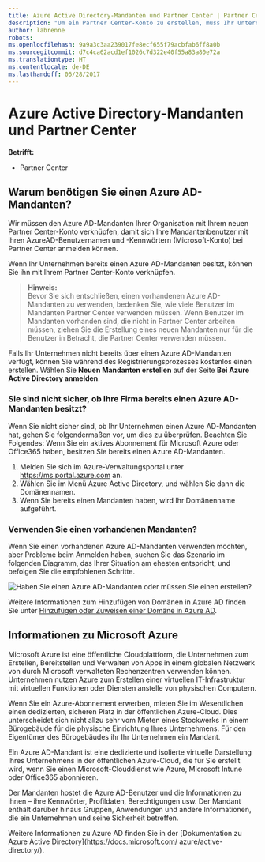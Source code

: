 ```yaml
---
title: Azure Active Directory-Mandanten und Partner Center | Partner Center
description: "Um ein Partner Center-Konto zu erstellen, muss Ihr Unternehmen über einen Azure Active Directory-Mandanten (Azure AD) verfügen. Azure AD ist der cloudbasierte Verzeichnis- und Identitätsverwaltungsdienst von Microsoft."
author: labrenne
robots: 
ms.openlocfilehash: 9a9a3c3aa239017fe8ecf655f79acbfab6ff8a0b
ms.sourcegitcommit: d7c4ca62acd1ef1026c7d322e40f55a83a80e72a
ms.translationtype: HT
ms.contentlocale: de-DE
ms.lasthandoff: 06/28/2017
---
```

# <a name="azure-active-directory-tenants-and-partner-center"></a>Azure Active Directory-Mandanten und Partner Center  

**Betrifft:**

-  Partner Center

## <a name="why-you-need-an-azure-ad-tenant"></a>Warum benötigen Sie einen Azure AD-Mandanten?

Wir müssen den Azure AD-Mandanten Ihrer Organisation mit Ihrem neuen Partner Center-Konto verknüpfen, damit sich Ihre Mandantenbenutzer mit ihren AzureAD-Benutzernamen und -Kennwörtern (Microsoft-Konto) bei Partner Center anmelden können.

Wenn Ihr Unternehmen bereits einen Azure AD-Mandanten besitzt, können Sie ihn mit Ihrem Partner Center-Konto verknüpfen. 

>**Hinweis:**<br> Bevor Sie sich entschließen, einen vorhandenen Azure AD-Mandanten zu verwenden, bedenken Sie, wie viele Benutzer im Mandanten Partner Center verwenden müssen. Wenn Benutzer im Mandanten vorhanden sind, die nicht in Partner Center arbeiten müssen, ziehen Sie die Erstellung eines neuen Mandanten nur für die Benutzer in Betracht, die Partner Center verwenden müssen.

Falls Ihr Unternehmen nicht bereits über einen Azure AD-Mandanten verfügt, können Sie während des Registrierungsprozesses kostenlos einen erstellen. Wählen Sie **Neuen Mandanten erstellen** auf der Seite **Bei Azure Active Directory anmelden**. 

### <a name="not-sure-if-your-company-already-has-an-azure-ad-tenant"></a>Sie sind nicht sicher, ob Ihre Firma bereits einen Azure AD-Mandanten besitzt?

Wenn Sie nicht sicher sind, ob Ihr Unternehmen einen Azure AD-Mandanten hat, gehen Sie folgendermaßen vor, um dies zu überprüfen. Beachten Sie Folgendes: Wenn Sie ein aktives Abonnement für Microsoft Azure oder Office365 haben, besitzen Sie bereits einen Azure AD-Mandanten.
1.  Melden Sie sich im Azure-Verwaltungsportal unter https://ms.portal.azure.com an.
2.  Wählen Sie im Menü Azure Active Directory, und wählen Sie dann die Domänennamen.
3.  Wenn Sie bereits einen Mandanten haben, wird Ihr Domänenname aufgeführt.

### <a name="using-an-existing-tenant"></a>Verwenden Sie einen vorhandenen Mandanten?

Wenn Sie einen vorhandenen Azure AD-Mandanten verwenden möchten, aber Probleme beim Anmelden haben, suchen Sie das Szenario im folgenden Diagramm, das Ihrer Situation am ehesten entspricht, und befolgen Sie die empfohlenen Schritte. 

![Haben Sie einen Azure AD-Mandanten oder müssen Sie einen erstellen?](images/onboardingAADFlow.png)

Weitere Informationen zum Hinzufügen von Domänen in Azure AD finden Sie unter [Hinzufügen oder Zuweisen einer Domäne in Azure AD](https://docs.microsoft.com/azure/active-directory/active-directory-add-domain).

## <a name="about-microsoft-azure"></a>Informationen zu Microsoft Azure

Microsoft Azure ist eine öffentliche Cloudplattform, die Unternehmen zum Erstellen, Bereitstellen und Verwalten von Apps in einem globalen Netzwerk von durch Microsoft verwalteten Rechenzentren verwenden können. Unternehmen nutzen Azure zum Erstellen einer virtuellen IT-Infrastruktur mit virtuellen Funktionen oder Diensten anstelle von physischen Computern. 

Wenn Sie ein Azure-Abonnement erwerben, mieten Sie im Wesentlichen einen dedizierten, sicheren Platz in der öffentlichen Azure-Cloud. Dies unterscheidet sich nicht allzu sehr vom Mieten eines Stockwerks in einem Bürogebäude für die physische Einrichtung Ihres Unternehmens. Für den Eigentümer des Bürogebäudes ihr Ihr Unternehmen ein Mandant. 

Ein Azure AD-Mandant ist eine dedizierte und isolierte virtuelle Darstellung Ihres Unternehmens in der öffentlichen Azure-Cloud, die für Sie erstellt wird, wenn Sie einen Microsoft-Clouddienst wie Azure, Microsoft Intune oder Office365 abonnieren. 

Der Mandanten hostet die Azure AD-Benutzer und die Informationen zu ihnen – ihre Kennwörter, Profildaten, Berechtigungen usw. Der Mandant enthält darüber hinaus Gruppen, Anwendungen und andere Informationen, die ein Unternehmen und seine Sicherheit betreffen. 

Weitere Informationen zu Azure AD finden Sie in der [Dokumentation zu Azure Active Directory](https://docs.microsoft.com/ azure/active-directory/). 